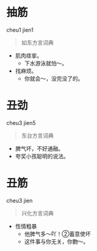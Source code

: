 # 抽筋
cheu1 jien1
> 如东方言词典
- 肌肉痉挛。
  - 下水游泳就怕～。
- 找麻烦。
  - 你就会～，没完没了的。

# 丑劲
cheu3 jien5
> 东台方言词典
- 脾气坏，不好通融。
- 夸奖小孩聪明的说法。

# 丑筋
cheu3 jien
> 兴化方言词典
- 性情粗暴
  - 他脾气多～吖！②蓄意使坏
  - 这件事与你无关，你覅～。
